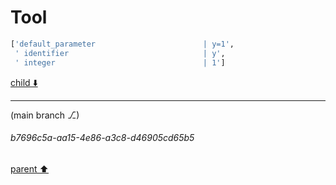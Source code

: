 # Tool

```python
['default_parameter                        | y=1',
 ' identifier                              | y',
 ' integer                                 | 1']
```

[child ⬇️](#b7696c5a-aa15-4e86-a3c8-d46905cd65b5)

---

(main branch ⎇)
###### b7696c5a-aa15-4e86-a3c8-d46905cd65b5
[parent ⬆️](#f66c07ad-357b-4c52-8164-022db85b6826)
